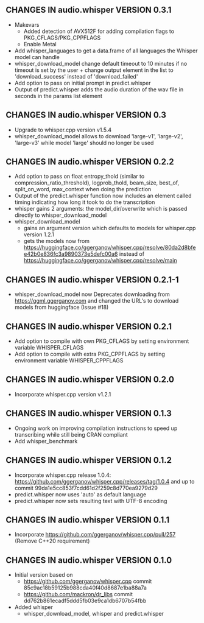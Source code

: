 ## CHANGES IN audio.whisper VERSION 0.3.1

- Makevars
  - Added detection of AVX512F for adding compilation flags to PKG_CFLAGS/PKG_CPPFLAGS
  - Enable Metal
- Add whisper_languages to get a data.frame of all languages the Whisper model can handle
- whisper_download_model change default timeout to 10 minutes if no timeout is set by the user + change output element in the list to 'download_success' instead of 'download_failed'
- Add option to pass on initial prompt in predict.whisper
- Output of predict.whisper adds the audio duration of the wav file in seconds in the params list element

## CHANGES IN audio.whisper VERSION 0.3

- Upgrade to whisper.cpp version v1.5.4
- whisper_download_model allows to download 'large-v1', 'large-v2', 'large-v3' while model 'large' should no longer be used

## CHANGES IN audio.whisper VERSION 0.2.2

- Add option to pass on float entropy_thold (similar to compression_ratio_threshold), logprob_thold, beam_size, best_of, split_on_word, max_context when doing the prediction
- Output of the predict.whisper function now includes an element called timing indicating how long it took to do the transcription
- whisper gains 2 arguments: the model_dir/overwrite which is passed directly to whisper_download_model
- whisper_download_model 
  - gains an argument version which defaults to models for whisper.cpp version 1.2.1
  - gets the models now from https://huggingface.co/ggerganov/whisper.cpp/resolve/80da2d8bfee42b0e836fc3a9890373e5defc00a6 instead of https://huggingface.co/ggerganov/whisper.cpp/resolve/main

## CHANGES IN audio.whisper VERSION 0.2.1-1

- whisper_download_model now Deprecates downloading from https://ggml.ggerganov.com and changed the URL's to download models from huggingface (Issue #18)

## CHANGES IN audio.whisper VERSION 0.2.1

- Add option to compile with own PKG_CFLAGS by setting environment variable WHISPER_CFLAGS
- Add option to compile with extra PKG_CPPFLAGS by setting environment variable WHISPER_CPPFLAGS

## CHANGES IN audio.whisper VERSION 0.2.0

- Incorporate whisper.cpp version v1.2.1

## CHANGES IN audio.whisper VERSION 0.1.3

- Ongoing work on improving compilation instructions to speed up transcribing while still being CRAN compliant
- Add whisper_benchmark

## CHANGES IN audio.whisper VERSION 0.1.2

- Incorporate whisper.cpp release 1.0.4: https://github.com/ggerganov/whisper.cpp/releases/tag/1.0.4 and up to commit 99da1e5cc853f7cdd61d2f259c8d770ea9279d29
- predict.whisper now uses 'auto' as default language
- predict.whisper now sets resulting text with UTF-8 encoding

## CHANGES IN audio.whisper VERSION 0.1.1

- Incorporate https://github.com/ggerganov/whisper.cpp/pull/257 (Remove C++20 requirement)

## CHANGES IN audio.whisper VERSION 0.1.0

- Initial version based on 
  - https://github.com/ggerganov/whisper.cpp commit 85c9ac18b59125b988cda40f40d8687e1ba88a7a
  - https://github.com/mackron/dr_libs commit dd762b861ecadf5ddd5fb03e9ca1db6707b54fbb
- Added whisper
  - whisper_download_model, whisper and predict.whisper